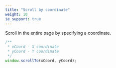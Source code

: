 ```yaml
---
title: "Scroll by coordinate"
weight: 10
ie_support: true
---
```


Scroll in the entire page by specifying a coordinate.

```js
/**
 * xCoord - X coordinate
 * yCoord - Y coordinate
 */
window.scrollTo(xCoord, yCoord);
```
